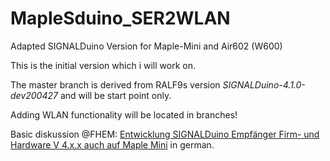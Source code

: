 # MapleSduino_SER2WLAN
Adapted SIGNALDuino Version for Maple-Mini and Air602 (W600)  


This is the initial version which i will work on.

The master branch is derived from RALF9s version *SIGNALDuino-4.1.0-dev200427* and will be start point only.

Adding WLAN functionality will be located in branches! 

Basic diskussion  @FHEM: [Entwicklung SIGNALDuino Empfänger Firm- und Hardware V 4.x.x auch auf Maple Mini](https://forum.fhem.de/index.php/topic,106278.0.html) 
in german.
